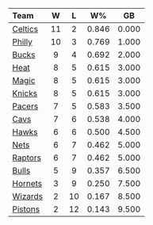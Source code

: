 | Team                            |  W  |  L  |  W%   |  GB   |
|:--------------------------------|:---:|:---:|:-----:|:-----:|
| [Celtics](/r/bostonceltics)     | 11  |  2  | 0.846 | 0.000 |
| [Philly](/r/sixers)             | 10  |  3  | 0.769 | 1.000 |
| [Bucks](/r/MkeBucks)            |  9  |  4  | 0.692 | 2.000 |
| [Heat](/r/heat)                 |  8  |  5  | 0.615 | 3.000 |
| [Magic](/r/OrlandoMagic)        |  8  |  5  | 0.615 | 3.000 |
| [Knicks](/r/NYKnicks)           |  8  |  5  | 0.615 | 3.000 |
| [Pacers](/r/pacers)             |  7  |  5  | 0.583 | 3.500 |
| [Cavs](/r/clevelandcavs)        |  7  |  6  | 0.538 | 4.000 |
| [Hawks](/r/AtlantaHawks)        |  6  |  6  | 0.500 | 4.500 |
| [Nets](/r/GoNets)               |  6  |  7  | 0.462 | 5.000 |
| [Raptors](/r/torontoraptors)    |  6  |  7  | 0.462 | 5.000 |
| [Bulls](/r/chicagobulls)        |  5  |  9  | 0.357 | 6.500 |
| [Hornets](/r/CharlotteHornets)  |  3  |  9  | 0.250 | 7.500 |
| [Wizards](/r/washingtonwizards) |  2  | 10  | 0.167 | 8.500 |
| [Pistons](/r/DetroitPistons)    |  2  | 12  | 0.143 | 9.500 |